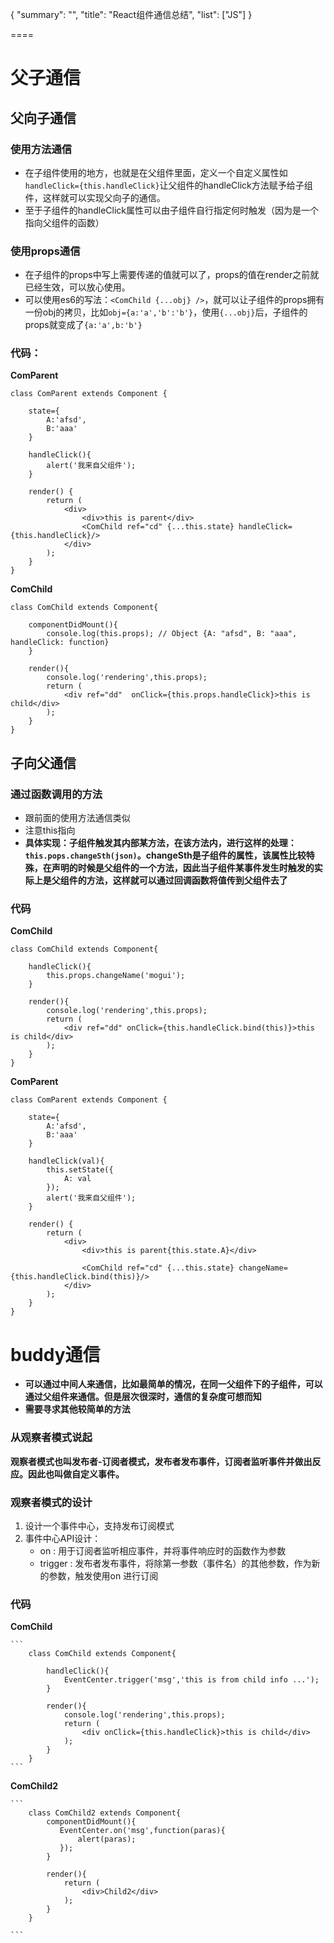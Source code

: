 
{
    "summary": "",
    "title": "React组件通信总结",
    "list": ["JS"]
}

====


# 父子通信
## 父向子通信
### 使用方法通信
- 在子组件使用的地方，也就是在父组件里面，定义一个自定义属性如`handleClick={this.handleClick}`让父组件的handleClick方法赋予给子组件，这样就可以实现父向子的通信。
- 至于子组件的handleClick属性可以由子组件自行指定何时触发（因为是一个指向父组件的函数）
### 使用props通信
- 在子组件的props中写上需要传递的值就可以了，props的值在render之前就已经生效，可以放心使用。
- 可以使用es6的写法：`<ComChild {...obj} />`，就可以让子组件的props拥有一份obj的拷贝，比如`obj={a:'a','b':'b'}`，使用`{...obj}`后，子组件的props就变成了`{a:'a',b:'b'}`   

### 代码：
**ComParent**
```
class ComParent extends Component {

    state={
        A:'afsd',
        B:'aaa'
    }

    handleClick(){
        alert('我来自父组件');
    }

    render() {
        return (
            <div>
                <div>this is parent</div>
                <ComChild ref="cd" {...this.state} handleClick={this.handleClick}/>
            </div>
        );
    }
}

```
**ComChild**
```
class ComChild extends Component{

    componentDidMount(){
        console.log(this.props); // Object {A: "afsd", B: "aaa", handleClick: function}
    }

    render(){
        console.log('rendering',this.props);
        return (
            <div ref="dd"  onClick={this.props.handleClick}>this is child</div>
        );
    }
}
```


## 子向父通信
### 通过函数调用的方法
- 跟前面的使用方法通信类似
- 注意this指向
- **具体实现：子组件触发其内部某方法，在该方法内，进行这样的处理：`this.pops.changeSth(json)`。changeSth是子组件的属性，该属性比较特殊，在声明的时候是父组件的一个方法，因此当子组件某事件发生时触发的实际上是父组件的方法，这样就可以通过回调函数将值传到父组件去了**
### 代码
**ComChild**
```
class ComChild extends Component{

    handleClick(){
        this.props.changeName('mogui');
    }

    render(){
        console.log('rendering',this.props);
        return (
            <div ref="dd" onClick={this.handleClick.bind(this)}>this is child</div>
        );
    }
}
```
**ComParent**
```
class ComParent extends Component {

    state={
        A:'afsd',
        B:'aaa'
    }

    handleClick(val){
        this.setState({
            A: val
        });
        alert('我来自父组件');
    }

    render() {
        return (
            <div>
                <div>this is parent{this.state.A}</div>
                
                <ComChild ref="cd" {...this.state} changeName={this.handleClick.bind(this)}/>
            </div>
        );
    }
}
```

# buddy通信
- **可以通过中间人来通信，比如最简单的情况，在同一父组件下的子组件，可以通过父组件来通信。但是层次很深时，通信的复杂度可想而知**
- **需要寻求其他较简单的方法**

### 从观察者模式说起
**观察者模式也叫发布者-订阅者模式，发布者发布事件，订阅者监听事件并做出反应。因此也叫做自定义事件。**

### 观察者模式的设计
1. 设计一个事件中心，支持发布订阅模式
2. 事件中心API设计：
    - on : 用于订阅者监听相应事件，并将事件响应时的函数作为参数
    - trigger : 发布者发布事件，将除第一参数（事件名）的其他参数，作为新的参数，触发使用on 进行订阅

### 代码
**ComChild**
	
	```
		class ComChild extends Component{
		
		    handleClick(){
		        EventCenter.trigger('msg','this is from child info ...');
		    }
		
		    render(){
		        console.log('rendering',this.props);
		        return (
		            <div onClick={this.handleClick}>this is child</div>
		        );
		    }
		}
	```

**ComChild2**
	
	```
		class ComChild2 extends Component{
		    componentDidMount(){
		       EventCenter.on('msg',function(paras){
		           alert(paras);
		       });
		    }
		    
		    render(){
		        return (
		            <div>Child2</div>
		        );
		    }
		}
	
	```

